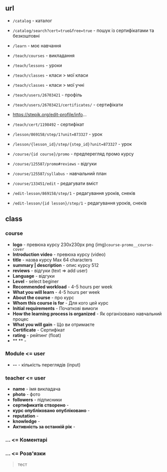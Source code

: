 ## url

* `/catalog` - каталог
* `/catalog/search?cert=true&free=true` - пошук із сертифікатами та безкоштовні
* `/learn` - моє навчання
* `/teach/courses` - викладання
* `/teach/lessons` - уроки
* `/teach/classes` - класи > мої класи
* `/teach/classes` - класи > мої учні


* `/teach/users/26703421` - профіль
* `/teach/users/26703421/certificates/` - сертифікати
* https://stepik.org/edit-profile/info...

* `/teach/cert/1198492` - сертифікат


* `/lesson/869158/step/1?unit=873327` - урок
* `/lesson/{lesson_id}/step/{step_id}?unit=873327` - урок


* `/course/{id course}/promo` - предперегляд промо курсу
* `/course/125587/promo#reviews` - відгуки
* `/course/125587/syllabus` - навчальний план
* `/course/133451/edit` - редагувати вміст
* `/edit-lesson/869158/step/1` - редагування уроків, снеків
* `/edit-lesson/{id lesson}/step/1` - редагування уроків, снеків

## class
### course
* **logo** - превюха курсу 230x230px png (img)`course-promo__course-cover`
* **Introduction video** - превюха курсу (video)
* **title** - назва курсу Max 64 characters
* **summary | description** - опис курсу 512
* **reviews** - відгуки (text => add user)
* **Language** - відгуки 
* **Level** - select beginer  
* **Recommended workload** - 4-5 hours per week  
* **What you will learn** - 4-5 hours per week  
* **About the course** - про курс  
* **Whom this course is for** - Для кого цей курс  
* **Initial requirements** - Початкові вимоги  
* **How the learning process is organized** - Як організовано навчальний процес
* **What you will gain** - Що ви отримаєте
* **Certificate** - Сертифікат
* **rating** - рейтинг (float)
* ** ** -

### Module <= user
* **--** - кількість переглядів (input)


### teacher <= user
* **name** - імя викладача
* **photo** - фото
* **followers** - підписники
* **сертификатів створено** - 
* **курс опубліковано опубліковано** - 
* **reputation** - 
* **knowledge** - 
* **Активність за останній рік** - 


### ... <= Коментарі

### ... <= Розв'язки
> тест
